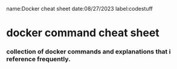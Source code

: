 name:Docker cheat sheet
date:08/27/2023
label:codestuff

# docker command cheat sheet

### collection of docker commands and explanations that i reference frequently.